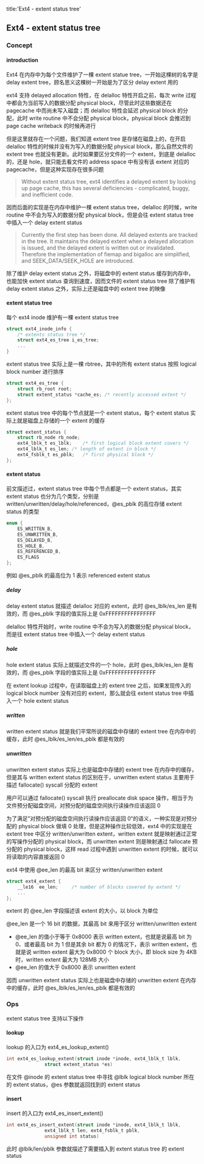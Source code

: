 title:'Ext4 - extent status tree'
## Ext4 - extent status tree


### Concept

#### introduction

Ext4 在内存中为每个文件维护了一棵 extent statue tree，一开始这棵树的名字是delay extent tree，顾名思义这棵树一开始是为了区分 delay extent 用的

ext4 支持 delayed allocation 特性，在 delalloc 特性开启之前，每次 write 过程中都会为当前写入的数据分配 physical block，尽管此时这些数据还在 pagecache 中而尚未写入磁盘；而 delalloc 特性会延迟 physical block 的分配，此时 write routine 中不会分配 physical block，physical block 会推迟到 page cache writeback 的时候再进行

但是这里就存在一个问题，我们知道 extent tree 是存储在磁盘上的，在开启 delalloc 特性的时候并没有为写入的数据分配 physical block，那么自然文件的 extent tree 也就没有更新。此时如果要区分文件的一个 extent，到底是 delalloc 的，还是 hole，就只能去看文件的 address space 中有没有该 extent 对应的 pagecache，但是这种实现存在很多问题

> Without extent status tree, ext4 identifies a delayed extent by looking
> up page cache, this has several deficiencies - complicated, buggy,
> and inefficient code.


因而后面的实现是在内存中维护一棵 extent status tree，delalloc 的时候，write routine 中不会为写入的数据分配 physical block，但是会往 extent status tree 中插入一个 delay extent status

> Currently the first step has been done.  All delayed extents are
> tracked in the tree.  It maintains the delayed extent when a delayed
> allocation is issued, and the delayed extent is written out or
> invalidated.  Therefore the implementation of fiemap and bigalloc
> are simplified, and SEEK_DATA/SEEK_HOLE are introduced.


除了维护 delay extent status 之外，将磁盘中的 extent status 缓存到内存中，也能加快 extent status 查询到速度，因而文件的 extent status tree 除了维护有 delay extent status 之外，实际上还是磁盘中的 extent tree 的映像


#### extent status tree

每个 ext4 inode 维护有一棵 extent status tree

```c
struct ext4_inode_info {
	/* extents status tree */
	struct ext4_es_tree i_es_tree;
	...
}
```


extent status tree 实际上是一棵 rbtree，其中的所有 extent status 按照 logical block number 进行排序

```c
struct ext4_es_tree {
	struct rb_root root;
	struct extent_status *cache_es; /* recently accessed extent */
};
```


extent status tree 中的每个节点就是一个 extent status，每个 extent status 实际上就是磁盘上存储的一个 extent 的缓存

```c
struct extent_status {
	struct rb_node rb_node;
	ext4_lblk_t es_lblk;	/* first logical block extent covers */
	ext4_lblk_t es_len;	/* length of extent in block */
	ext4_fsblk_t es_pblk;	/* first physical block */
};
```


#### extent status

前文描述过，extent status tree 中每个节点都是一个 extent status，其实 extent status 也分为几个类型，分别是 written/unwritten/delay/hole/referenced，@es_pblk 的高位存储 extent status 的类型

```c
enum {
	ES_WRITTEN_B,
	ES_UNWRITTEN_B,
	ES_DELAYED_B,
	ES_HOLE_B,
	ES_REFERENCED_B,
	ES_FLAGS
};
```

例如 @es_pblk 的最高位为 1 表示 referenced extent status

##### delay

delay extent status 就描述 delalloc 对应的 extent，此时 @es_lblk/es_len 是有效的，而 @es_pblk 字段的值实际上是 0xFFFFFFFFFFFFFFFF

delalloc 特性开始时，write routine 中不会为写入的数据分配 physical block，而是往 extent status tree 中插入一个 delay extent status


##### hole

hole extent status 实际上就描述文件的一个 hole，此时 @es_lblk/es_len 是有效的，而 @es_pblk 字段的值实际上是 0xFFFFFFFFFFFFFFFF

在 extent lookup 过程中，在读取磁盘上的 extent tree 之后，如果发现传入的 logical block number 没有对应的 extent，那么就会往 extent status tree 中插入一个 hole extent status


##### written

written extent status 就是我们平常所说的磁盘中存储的 extent tree 在内存中的缓存，此时 @es_lblk/es_len/es_pblk 都是有效的


##### unwritten

unwritten extent status 实际上也是磁盘中存储的 extent tree 在内存中的缓存，但是其与 written extent status 的区别在于，unwritten extent status 主要用于描述 fallocate() syscall 分配的 extent

用户可以通过 fallocate() syscall 执行 preallocate disk space 操作，相当于为文件预分配磁盘空间，对预分配的磁盘空间执行读操作应该返回 0

为了满足”对预分配的磁盘空间执行读操作应该返回 0“的语义，一种实现是对预分配的 physical block 做填 0 处理，但是这种操作比较低效，ext4 中的实现是在 extent tree 中区分 written/unwritten extent，written extent 就是映射通过正常的写操作分配的 physical block，而 unwritten extent 则是映射通过 fallocate 预分配的 physical block，这样 read 过程中遇到 unwritten extent 的时候，就可以将读取的内容直接返回 0


ext4 中使用 @ee_len 的最高 bit 来区分 written/unwritten extent

```c
struct ext4_extent {
	__le16	ee_len;		/* number of blocks covered by extent */
	...
};
```

extent 的 @ee_len 字段描述该 extent 的大小，以 block 为单位

@ee_len 是一个 16 bit 的数据，其最高 bit 来用于区分 written/unwritten extent

- @ee_len 的值小于等于 0x8000 表示 written extent，也就是说最高 bit 为 0、或者最高 bit 为 1 但是其余 bit 都为 0 的情况下，表示 written extent，也就是说 written extent 最大为 0x8000 个 block 大小，即 block size 为 4KB 时，written extent 最大为 128MB 大小
- @ee_len 的值大于 0x8000 表示 unwritten extent


因而 unwritten extent status 实际上也是磁盘中存储的 unwritten extent 在内存中的缓存，此时 @es_lblk/es_len/es_pblk 都是有效的


### Ops

extent status tree 支持以下操作

#### lookup

lookup 的入口为 ext4_es_lookup_extent()

```c
int ext4_es_lookup_extent(struct inode *inode, ext4_lblk_t lblk,
			  struct extent_status *es)
```

在文件 @inode 的 extent status tree 中寻找 @lblk logical block number 所在的 extent status，@es 参数就返回找到的 extent status


#### insert

insert 的入口为 ext4_es_insert_extent()

```c
int ext4_es_insert_extent(struct inode *inode, ext4_lblk_t lblk,
			  ext4_lblk_t len, ext4_fsblk_t pblk,
			  unsigned int status)
```

此时 @lblk/len/pblk 参数就描述了需要插入到 extent status tree 的 extent status



